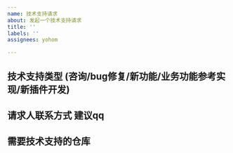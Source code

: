 ```yaml
---
name: 技术支持请求
about: 发起一个技术支持请求
title: ''
labels: ''
assignees: yohom

---
```


## 技术支持类型 (咨询/bug修复/新功能/业务功能参考实现/新插件开发)

## 请求人联系方式 建议qq

## 需要技术支持的仓库
